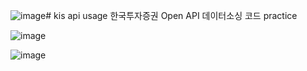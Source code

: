 ![image](https://github.com/user-attachments/assets/515242b1-4af2-43d6-aca3-c97be1d9933d)# kis api usage
한국투자증권 Open API 데이터소싱 코드 practice


![image](https://github.com/user-attachments/assets/364a975d-9110-4a1f-83bf-b0f5d15832e9)


![image](https://github.com/user-attachments/assets/464c0b01-d3fd-4f7d-8cc2-e72dbc2a6907)
